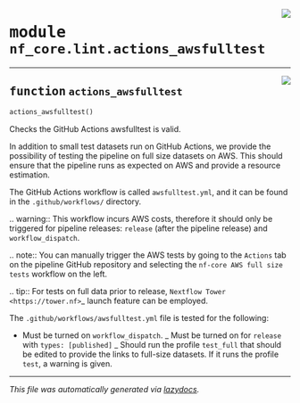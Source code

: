 <!-- markdownlint-disable -->

<a href="../../../../../../tools/nf_core/lint/actions_awsfulltest.py#L0"><img align="right" style="float:right;" src="https://img.shields.io/badge/-source-cccccc?style=flat-square"></a>

# <kbd>module</kbd> `nf_core.lint.actions_awsfulltest`

---

<a href="../../../../../../tools/nf_core/lint/actions_awsfulltest.py#L8"><img align="right" style="float:right;" src="https://img.shields.io/badge/-source-cccccc?style=flat-square"></a>

## <kbd>function</kbd> `actions_awsfulltest`

```python
actions_awsfulltest()
```

Checks the GitHub Actions awsfulltest is valid.

In addition to small test datasets run on GitHub Actions, we provide the possibility of testing the pipeline on full size datasets on AWS. This should ensure that the pipeline runs as expected on AWS and provide a resource estimation.

The GitHub Actions workflow is called `awsfulltest.yml`, and it can be found in the `.github/workflows/` directory.

.. warning:: This workflow incurs AWS costs, therefore it should only be triggered for pipeline releases: `release` (after the pipeline release) and `workflow_dispatch`.

.. note:: You can manually trigger the AWS tests by going to the `Actions` tab on the pipeline GitHub repository and selecting the `nf-core AWS full size tests` workflow on the left.

.. tip:: For tests on full data prior to release, `Nextflow Tower <https://tower.nf>`\_ launch feature can be employed.

The `.github/workflows/awsfulltest.yml` file is tested for the following:

- Must be turned on `workflow_dispatch`. _ Must be turned on for `release` with `types: [published]` _ Should run the profile `test_full` that should be edited to provide the links to full-size datasets. If it runs the profile `test`, a warning is given.

---

_This file was automatically generated via [lazydocs](https://github.com/ml-tooling/lazydocs)._
